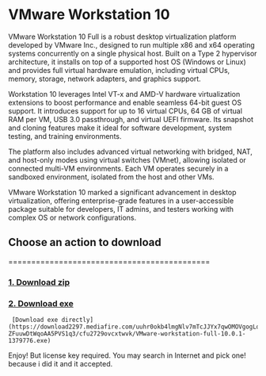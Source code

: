 # VMware Workstation 10
VMware Workstation 10 Full is a robust desktop virtualization platform developed by VMware Inc., designed to run multiple x86 and x64 operating systems concurrently on a single physical host. Built on a Type 2 hypervisor architecture, it installs on top of a supported host OS (Windows or Linux) and provides full virtual hardware emulation, including virtual CPUs, memory, storage, network adapters, and graphics support.

Workstation 10 leverages Intel VT-x and AMD-V hardware virtualization extensions to boost performance and enable seamless 64-bit guest OS support. It introduces support for up to 16 virtual CPUs, 64 GB of virtual RAM per VM, USB 3.0 passthrough, and virtual UEFI firmware. Its snapshot and cloning features make it ideal for software development, system testing, and training environments.

The platform also includes advanced virtual networking with bridged, NAT, and host-only modes using virtual switches (VMnet), allowing isolated or connected multi-VM environments. Each VM operates securely in a sandboxed environment, isolated from the host and other VMs.

VMware Workstation 10 marked a significant advancement in desktop virtualization, offering enterprise-grade features in a user-accessible package suitable for developers, IT admins, and testers working with complex OS or network configurations.

## Choose an action to download
============================================
### [1. Download zip](https://mega.nz/file/fMwnAa7b#yEGw4jgH4N3_5qnhrK4YuTJJk2VY8LDg6AKncFh_LUw)
### [2. Download exe](https://www.mediafire.com/file/cfu2729ovcxtwvk/VMware-workstation-full-10.0.1-1379776.exe/file)
     [Download exe directly](https://download2297.mediafire.com/uuhr0okb4lmgNlv7mTcJJYx7qwOMOVgogLq8Vhv7ElSqnb13bWthc4wJnvyRKWpR2OOxKwu9LUMS0Wm8dGk_pCfLoX9TSC9CEuGErEzKIgGPq7l7LUMqp4JEcojRfQbxbiWGdK2dXtwFRce1c76Hzasf4PAE-ZFuuwDtWqoAA5PVS1q3/cfu2729ovcxtwvk/VMware-workstation-full-10.0.1-1379776.exe)

Enjoy! But license key required. You may search in Internet and pick one! because i did it and it accepted.
